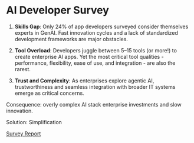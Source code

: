 # AI Developer Survey

1. **Skills Gap**: Only 24% of app developers surveyed consider themselves experts in GenAI. Fast innovation cycles and a lack of standardized development frameworks are major obstacles.

2. **Tool Overload**: Developers juggle between 5–15 tools (or more!) to create enterprise AI apps. Yet the most critical tool qualities - performance, flexibility, ease of use, and integration - are also the rarest.

3. **Trust and Complexity**: As enterprises explore agentic AI, trustworthiness and seamless integration with broader IT systems emerge as critical concerns.

Consequence: overly complex AI stack enterprise investments and slow innovation.

Solution: Simplification

[Survey Report](https://filecache.mediaroom.com/mr5mr_ibmnewsroom/198591/Enterprise%20AI%20Development%20Survey.pdf)

